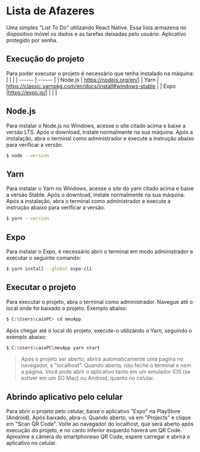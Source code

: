 # Lista de Afazeres

Uma simples "List To Do" utilizando React Native. Essa lista armazena no dispositivo móvel os dados e as tarefas deixadas pelo usuário. Aplicativo protegido por senha.

## Execução do projeto

Para poder executar o projeto é necessário que tenha instalado na máquina:  
|  |  |
| ------ | ------ |
| Node.js | https://nodejs.org/en/|
| Yarn | https://classic.yarnpkg.com/en/docs/install#windows-stable |
| Expo |https://expo.io/|
|  |  |

## Node.js

Para instalar o Node.js no Windows, acesse o site citado acima e baixe a versão LTS. Após o download, instale normalmente na sua máquina.
Após a instalação, abra o terminal como administrador e execute a instrução abaixo para verificar a versão.
```sh
$ node --version
```
## Yarn

Para instalar o Yarn no Windows, acesse o site do yarn citado acima e baixe a versão Stable. Após o download, instale normalmente na sua máquina.
Após a instalação, abra o terminal como administrador e execute a instrução abaixo para verificar a versão.
```sh
$ yarn --version
```

## Expo

Para instalar o Expo, é necessário abrir o terminal em modo administrador e executar o seguinte comando:
```sh
$ yarn install --global expo-cli
```

## Executar o projeto

Para executar o projeto, abra o terminal como administrador. Navegue até o local onde foi baixado o projeto. Exemplo abaixo:
```sh
$ C:\Users\caioPC> cd meuApp  
```
Após chegar até o local do projeto, execute-o utilizando o Yarn, seguindo o exemplo abaixo:
```sh
$ C:\Users\caioPC\meuApp yarn start  
```
>Após o projeto ser aberto, abrirá automaticamente uma pagina no navegador, a "localhost". Quando aberta, não feche o terminal e nem a página.
>Você pode abrir o aplicativo tanto em um emulador IOS (se estiver em um SO Mac) ou Android, quanto no celular.

## Abrindo aplicativo pelo celular

Para abrir o projeto pelo celular, baixe o aplicativo "Expo" na PlayStore (Android). Após baixado, abra-o. Quando aberto, vá em "Projects" e clique em "Scan QR Code". Volte ao navegador do localhost, que será aberto após execução do projeto, e no canto inferior esquerdo haverá um QR Code. Aproxime a câmera do smartphoneao QR Code, espere carregar e abrirá o aplicativo no celular.
